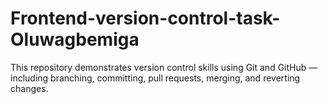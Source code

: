 # Frontend-version-control-task-Oluwagbemiga
This repository demonstrates version control skills using Git and GitHub — including branching, committing, pull requests, merging, and reverting changes.
